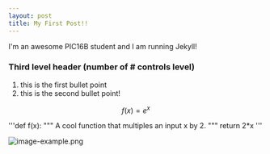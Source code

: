 ```yaml
---
layout: post
title: My First Post!! 
---
```

I'm an awesome PIC16B student and I am running Jekyll! 

### Third level header (number of # controls level)
1. this is the first bullet point  
2. this is the second bullet point!  
  
$$f(x) = e^x$$  

'''def f(x):
    """
    A cool function that multiples an input x by 2. 
    """
    return 2*x
'''

![image-example.png](/PIC16B/images/image-example.png)
